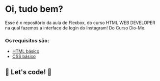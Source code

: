 # Oi, tudo bem? 

Esse é o repositório da aula de Flexbox, do curso HTML WEB DEVELOPER na qual fazemos a interface de login do Instagram! Do Curso Dio-Me.

### Os requisitos são:

* [HTML básico](https://www.w3schools.com/html/)
* [CSS básico](https://developer.mozilla.org/pt-BR/docs/Web/CSS)

## 🚀 Let's code! 🚀
